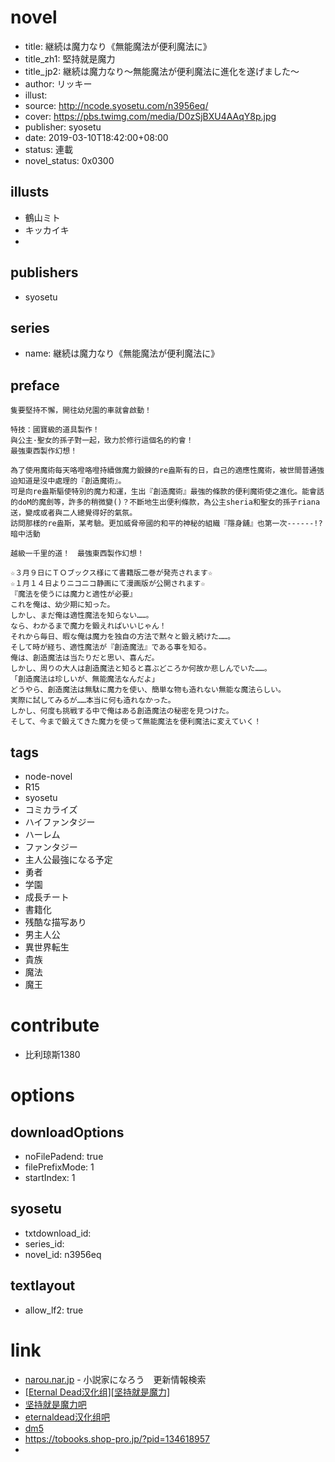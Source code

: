 # novel

- title: 継続は魔力なり《無能魔法が便利魔法に》
- title_zh1: 堅持就是魔力
- title_jp2: 継続は魔力なり～無能魔法が便利魔法に進化を遂げました～
- author: リッキー
- illust:
- source: http://ncode.syosetu.com/n3956eq/
- cover: https://pbs.twimg.com/media/D0zSjBXU4AAqY8p.jpg
- publisher: syosetu
- date: 2019-03-10T18:42:00+08:00
- status: 連載
- novel_status: 0x0300

## illusts

- 鶴山ミト
- キッカイキ
-

## publishers

- syosetu

## series

- name: 継続は魔力なり《無能魔法が便利魔法に》

## preface


```
隻要堅持不懈，開往幼兒園的車就會啟動！

特技：國寶級的道具製作！
與公主·聖女的孫子對一起，致力於修行這個名的約會！
最強東西製作幻想！

為了使用魔術每天咯噔咯噔持續做魔力鍛鍊的re盎斯有的日，自己的適應性魔術，被世間普通強迫知道是沒中處理的『創造魔術』。
可是向re盎斯驅使特別的魔力和運，生出『創造魔術』最強的條款的便利魔術使之進化。能會話的doM的魔劍等，許多的稍微變()？不斷地生出便利條款，為公主sheria和聖女的孫子riana送，變成或者與二人總覺得好的氣氛。
訪問那樣的re盎斯，某考驗。更加威脅帝國的和平的神秘的組織『隱身舖』也第一次------!?暗中活動

越級一千里的道！　最強東西製作幻想！

☆３月９日にＴＯブックス様にて書籍版二巻が発売されます☆
☆１月１４日よりニコニコ静画にて漫画版が公開されます☆
『魔法を使うには魔力と適性が必要』
これを俺は、幼少期に知った。
しかし、まだ俺は適性魔法を知らない……。
なら、わかるまで魔力を鍛えればいいじゃん！
それから毎日、暇な俺は魔力を独自の方法で黙々と鍛え続けた……。
そして時が経ち、適性魔法が『創造魔法』である事を知る。
俺は、創造魔法は当たりだと思い、喜んだ。
しかし、周りの大人は創造魔法と知ると喜ぶどころか何故か悲しんでいた……。
「創造魔法は珍しいが、無能魔法なんだよ」
どうやら、創造魔法は無駄に魔力を使い、簡単な物も造れない無能な魔法らしい。
実際に試してみるが……本当に何も造れなかった。
しかし、何度も挑戦する中で俺はある創造魔法の秘密を見つけた。
そして、今まで鍛えてきた魔力を使って無能魔法を便利魔法に変えていく！
```

## tags

- node-novel
- R15
- syosetu
- コミカライズ
- ハイファンタジー
- ハーレム
- ファンタジー
- 主人公最強になる予定
- 勇者
- 学園
- 成長チート
- 書籍化
- 残酷な描写あり
- 男主人公
- 異世界転生
- 貴族
- 魔法
- 魔王

# contribute

- 比利琼斯1380

# options

## downloadOptions

- noFilePadend: true
- filePrefixMode: 1
- startIndex: 1

## syosetu

- txtdownload_id:
- series_id:
- novel_id: n3956eq

## textlayout

- allow_lf2: true

# link

- [narou.nar.jp](https://narou.nar.jp/search.php?text=n3956eq&novel=all&genre=all&new_genre=all&length=0&down=0&up=100) - 小説家になろう　更新情報検索
- [\[Eternal Dead汉化组\]\[坚持就是魔力\]](https://www.lightnovel.cn/thread-953957-1-1.html)
- [坚持就是魔力吧](https://tieba.baidu.com/f?kw=%E5%9D%9A%E6%8C%81%E5%B0%B1%E6%98%AF%E9%AD%94%E5%8A%9B&ie=utf-8&tp=0 "坚持就是魔力")
- [eternaldead汉化组吧](https://tieba.baidu.com/f?kw=eternaldead%E6%B1%89%E5%8C%96%E7%BB%84&ie=utf-8 "eternaldead汉化组")
- [dm5](http://www.dm5.com/manhua-jianchijiushimoli/)
- https://tobooks.shop-pro.jp/?pid=134618957
-


